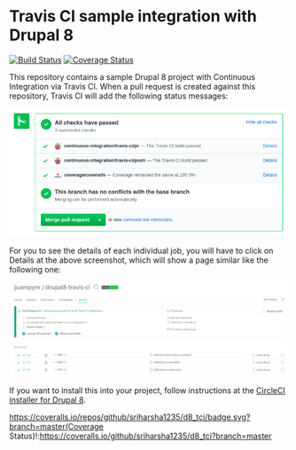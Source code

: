 # Travis CI sample integration with Drupal 8

[![Build Status](https://travis-ci.org/juampynr/drupal8-travis-ci.svg?branch=master)](https://travis-ci.org/juampynr/drupal8-travis-ci)
[![Coverage Status](https://coveralls.io/repos/github/juampynr/drupal8-travis-ci/badge.svg)](https://coveralls.io/github/juampynr/drupal8-travis-ci)

This repository contains a sample Drupal 8 project with Continuous Integration
via Travis CI. When a pull request is created against this repository, Travis CI
will add the following status messages:

![Travis CI jobs](docs/images/pull-request.png)

For you to see the details of each individual job, you will have to click on
Details at the above screenshot, which will show a page similar like the following
one:

![Travis CI jobs](docs/images/jobs.png)

If you want to install this into your project, follow instructions at the
[CircleCI installer for Drupal 8](https://github.com/Lullabot/drupal8ci#travis-ci).

https://coveralls.io/repos/github/sriharsha1235/d8_tci/badge.svg?branch=master(Coverage Status)!:https://coveralls.io/github/sriharsha1235/d8_tci?branch=master
